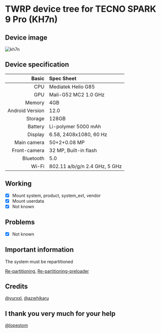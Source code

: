 # TWRP device tree for  TECNO SPARK 9 Pro (KH7n)
## Device image
![kh7n](https://github.com/tecno-mt6768/tecno_kh7n_twrp/blob/main/Device_image/30065104b.jpg)

## Device specification
Basic   | Spec Sheet
-------:|:------------------------
CPU     | Mediatek  Helio G85 
GPU     | Mali-G52 MC2 1.0 GHz
Memory  | 4GB
Android Version | 12.0
Storage | 128GB
Battery | Li-polymer 5000 mAh
Display | 6.58, 2408x1080, 60 Hz
Main camera | 50+2+0.08 MP
Front-camera | 32 MP, Built-in flash
Bluetooth | 5.0 
Wi-Fi | 802.11 a/b/g/n  2.4 GHz, 5 GHz

## Working
- [X] Mount system, product, system_ext, vendor
- [X] Mount userdata
- [X] Not known

## Problems
- [X] Not known

## Important information 
The system must be repartitioned 

[Re-partitioning](https://github.com/tecno-mt6768/Re-partitioning-kh7n),
[Re-partitioning-preloader](https://github.com/tecno-mt6768/Re-partitioning-preloader-kh7n)

## Credits
[@yurxxl](https://4pda.to/forum/index.php?showuser=8545777), [@azwhikaru](https://github.com/azwhikaru)

## I thank you very much for your help 
[@lopestom](https://github.com/lopestom)
